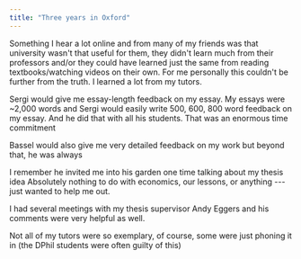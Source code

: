 ```yaml
---
title: "Three years in Oxford"
---
```


Something I hear a lot online and from many of my friends
was that university wasn't that useful for them,
they didn't learn much from their professors and/or
they could have learned just the same 
from reading textbooks/watching videos on their own.
For me personally this couldn't be further from the truth.
I learned a lot from my tutors.

Sergi would give me essay-length feedback on my essay.
My essays were ~2,000 words and
Sergi would easily write 500, 600, 800 word feedback on my essay.
And he did that with all his students.
That was an enormous time commitment

Bassel would also give me very detailed feedback
on my work
but beyond that, he was always 

I remember he invited me into his garden one time
talking about my thesis idea
Absolutely nothing to do with economics, our lessons,
or anything --- just wanted to help me out.

I had several meetings with my thesis supervisor Andy Eggers
and his comments were very helpful as well.

Not all of my tutors were so exemplary, of course,
some were just phoning it in
(the DPhil students were often guilty of this)

